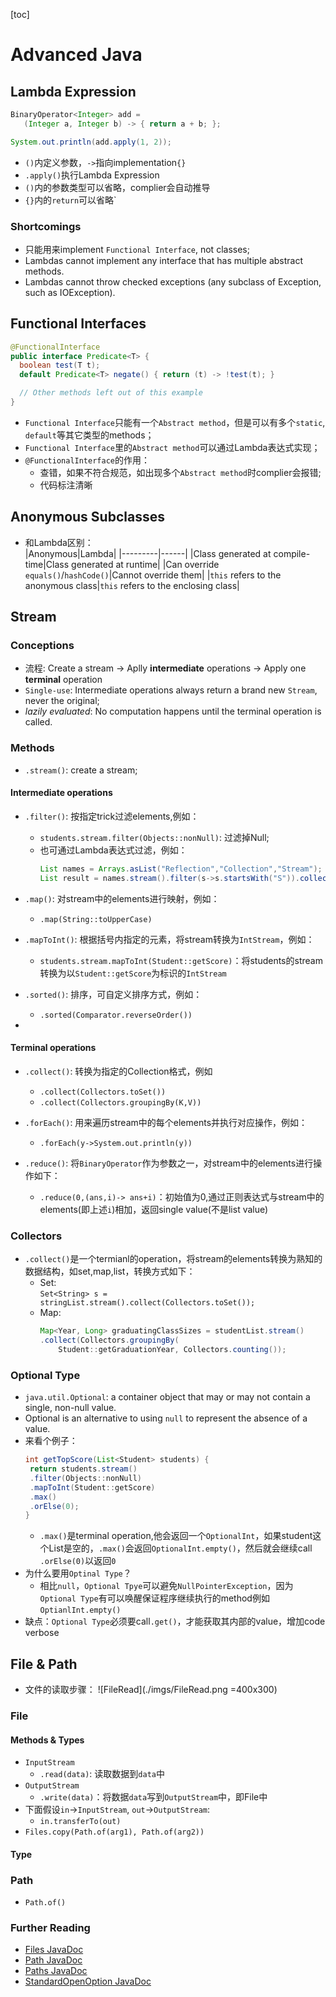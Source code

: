 [toc]
# Advanced Java
## Lambda Expression
```java
BinaryOperator<Integer> add =
   (Integer a, Integer b) -> { return a + b; };

System.out.println(add.apply(1, 2));
```
- `()`内定义参数，`->`指向implementation`{}`
- `.apply()`执行Lambda Expression
- `()`内的参数类型可以省略，complier会自动推导
- `{}`内的`return`可以省略`
### Shortcomings
- 只能用来implement `Functional Interface`, not classes;
- Lambdas cannot implement any interface that has multiple abstract methods.
- Lambdas cannot throw checked exceptions (any subclass of Exception, such as IOException).

## Functional Interfaces
```java
@FunctionalInterface
public interface Predicate<T> {
  boolean test(T t);
  default Predicate<T> negate() { return (t) -> !test(t); }

  // Other methods left out of this example
}
```
- `Functional Interface`只能有一个`Abstract method`，但是可以有多个`static`, `default`等其它类型的methods；
- `Functional Interface`里的`Abstract method`可以通过Lambda表达式实现；
- `@FunctionalInterface`的作用：
    - 查错，如果不符合规范，如出现多个`Abstract method`时complier会报错;
    - 代码标注清晰

## Anonymous Subclasses  
- 和Lambda区别：  
    |Anonymous|Lambda|
    |---------|------|
    |Class generated at compile-time|Class generated at runtime|
    |Can override `equals()`/`hashCode()`|Cannot override them|
    |`this` refers to the anonymous class|`this` refers to the enclosing class|

## Stream
### Conceptions
- 流程: Create a stream -> Aplly **intermediate** operations -> Apply one **terminal** operation
- `Single-use`: Intermediate operations always return a brand new `Stream`, never the original;
- *lazily evaluated*: No computation happens until the terminal operation is called.

### Methods
- `.stream()`: create a stream;
#### Intermediate operations
- `.filter()`: 按指定trick过滤elements,例如：
    - `students.stream.filter(Objects::nonNull)`: 过滤掉Null;
    - 也可通过Lambda表达式过滤，例如：
        ```java
        List names = Arrays.asList("Reflection","Collection","Stream");
        List result = names.stream().filter(s->s.startsWith("S")).collect(Collectors.toList());
        ```

- `.map()`: 对stream中的elements进行映射，例如：
    - `.map(String::toUpperCase)`

- `.mapToInt()`: 根据括号内指定的元素，将stream转换为`IntStream`，例如：
    - `students.stream.mapToInt(Student::getScore)`：将students的stream转换为以`Student::getScore`为标识的`IntStream`

- `.sorted()`: 排序，可自定义排序方式，例如：
    - `.sorted(Comparator.reverseOrder())`

- 
#### Terminal operations
- `.collect()`: 转换为指定的Collection格式，例如
    - `.collect(Collectors.toSet())`
    - `.collect(Collectors.groupingBy(K,V))`

- `.forEach()`: 用来遍历stream中的每个elements并执行对应操作，例如：
    - `.forEach(y->System.out.println(y))`

- `.reduce()`: 将`BinaryOperator`作为参数之一，对stream中的elements进行操作如下：
    - `.reduce(0,(ans,i)-> ans+i)`：初始值为0,通过正则表达式与stream中的elements(即上述`i`)相加，返回single value(不是list value)

### Collectors
- `.collect()`是一个termianl的operation，将stream的elements转换为熟知的数据结构，如set,map,list，转换方式如下：
    - Set:  
    `Set<String> s = stringList.stream().collect(Collectors.toSet());`
    - Map:  
        ```java
        Map<Year, Long> graduatingClassSizes = studentList.stream()
        .collect(Collectors.groupingBy(
            Student::getGraduationYear, Collectors.counting());
        ```

### Optional Type
- `java.util.Optional`: a container object that may or may not contain a single, non-null value.
- Optional is an alternative to using `null` to represent the absence of a value.
- 来看个例子：
    ```java
    int getTopScore(List<Student> students) {
     return students.stream()
     .filter(Objects::nonNull)
     .mapToInt(Student::getScore)
     .max()
     .orElse(0);
    }
    ```
    - `.max()`是terminal operation,他会返回一个`OptionalInt`，如果student这个List是空的，`.max()`会返回`OptionalInt.empty()`，然后就会继续call `.orElse(0)`以返回`0`
- 为什么要用`Optinal Type`？
    - 相比`null`，`Optional Tpye`可以避免`NullPointerException`，因为`Optional Type`有可以唤醒保证程序继续执行的method例如`OptianlInt.empty()`
- 缺点：`Optional Type`必须要call`.get()`，才能获取其内部的value，增加code verbose

## File & Path
- 文件的读取步骤：
![FileRead](./imgs/FileRead.png =400x300) 
### File
#### Methods & Types
- `InputStream`
    - `.read(data)`: 读取数据到`data`中
- `OutputStream`
    - `.write(data)`：将数据`data`写到`OutputStream`中，即File中
- 下面假设`in`->`InputStream`, `out`->`OutputStream`:
    - `in.transferTo(out)`
- `Files.copy(Path.of(arg1), Path.of(arg2))`

#### Type

### Path
- `Path.of()`
### Further Reading
- [Files JavaDoc](https://docs.oracle.com/javase/10/docs/api/java/nio/file/Files.html)
- [Path JavaDoc](https://docs.oracle.com/javase/10/docs/api/java/nio/file/Path.html)
- [Paths JavaDoc](https://docs.oracle.com/javase/10/docs/api/java/nio/file/Paths.html)
- [StandardOpenOption JavaDoc](https://docs.oracle.com/javase/10/docs/api/java/nio/file/StandardOpenOption.html)
